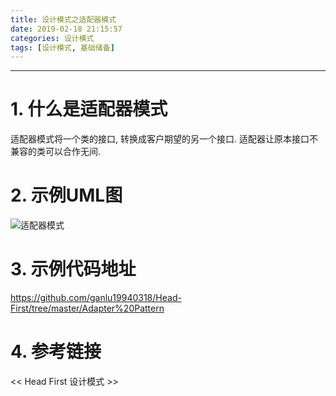 ```yaml
---
title: 设计模式之适配器模式
date: 2019-02-18 21:15:57
categories: 设计模式
tags: [设计模式, 基础储备]
---
```


----

<!-- more -->

# 1. 什么是适配器模式

适配器模式将一个类的接口, 转换成客户期望的另一个接口. 适配器让原本接口不兼容的类可以合作无间.

# 2. 示例UML图

![适配器模式](https://blogpictures-1257055754.cos.ap-guangzhou.myqcloud.com/TIM%E6%88%AA%E5%9B%BE20190218215604.png)

# 3. 示例代码地址

https://github.com/ganlu19940318/Head-First/tree/master/Adapter%20Pattern

# 4. 参考链接

<< Head First 设计模式 >>